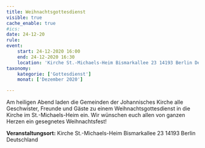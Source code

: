 ```yaml
---
title: Weihnachtsgottesdienst
visible: true
cache_enable: true
#ics: 
date: 24-12-20
rule: 
event:
	start: 24-12-2020 16:00
	end: 24-12-2020 16:30
	location: 'Kirche St.-Michaels-Heim Bismarkallee 23 14193 Berlin Deutschland'
taxonomy:
	kategorie: ['Gottesdienst']
	monat: ['Dezember 2020']

---
```

Am heiligen Abend laden die Gemeinden der Johannisches Kirche alle Geschwister, Freunde und Gäste zu einem Weihnachtsgottesdienst in die Kirche im St.-Michaels-Heim ein. Wir wünschen euch allen von ganzen Herzen ein gesegnetes Weihnachtsfest!



**Veranstaltungsort:** Kirche St.-Michaels-Heim
Bismarkallee 23
14193 Berlin
Deutschland

